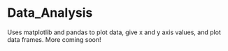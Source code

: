 # Data_Analysis
Uses matplotlib and pandas to plot data, give x and y axis values, and plot data frames. More coming soon!
